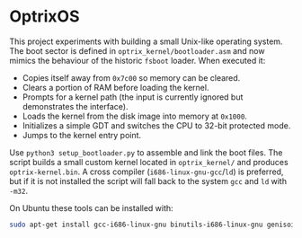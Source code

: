 # OptrixOS

This project experiments with building a small Unix-like operating system. The
boot sector is defined in `optrix_kernel/bootloader.asm` and now mimics the
behaviour of the historic `fsboot` loader. When executed it:

- Copies itself away from `0x7c00` so memory can be cleared.
- Clears a portion of RAM before loading the kernel.
- Prompts for a kernel path (the input is currently ignored but demonstrates
  the interface).
- Loads the kernel from the disk image into memory at `0x1000`.
- Initializes a simple GDT and switches the CPU to 32-bit protected mode.
- Jumps to the kernel entry point.

Use `python3 setup_bootloader.py` to assemble and link the boot files. The
script builds a small custom kernel located in `optrix_kernel/` and produces
`optrix-kernel.bin`. A cross compiler (`i686-linux-gnu-gcc`/`ld`) is preferred,
but if it is not installed the script will fall back to the system `gcc` and
`ld` with `-m32`.

On Ubuntu these tools can be installed with:

```bash
sudo apt-get install gcc-i686-linux-gnu binutils-i686-linux-gnu genisoimage
```
